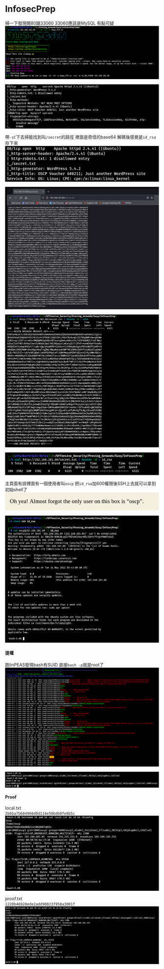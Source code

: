 # InfosecPrep  
  
掃一下發現開80跟33060 33060應該是MySQL 有點可疑  
![](images/ODaDH5E.png)  
  
![](images/7TZ5cMl.png)  
  
帶`-sC`下去掃能找到叫`/secret`的路徑 裡面是奇怪的base64 解碼後感覺是`id_rsa` 存下來  
![](images/41PlDI6.png)  
  
![](images/9ybmTwN.png)  
  
![](images/WyFCext.png)  
  
![](images/0DXJyig.png)  
  
主頁面有說裡面有一個使用者叫`oscp` 把`id_rsa`加600權限後SSH上去就可以拿到初始shell了  
![](images/qfC2Qo9.png)  
  
![](images/thrS6Od.png)  
  
#### 提權  
  
跑linPEAS發現bash有SUID 直接`bash -p`就是root了  
![](images/C5uA1mv.png)  
  
![](images/XCEH6tm.png)  
  
#### Proof  
  
local.txt  
`2b6ba7b604966d0d114e50bdb0fe8b5c`  
![](images/lG3idWX.png)  
  
proof.txt  
`1220b46928ede2add90023f958a3001f`  
![](images/aop2oqi.png)